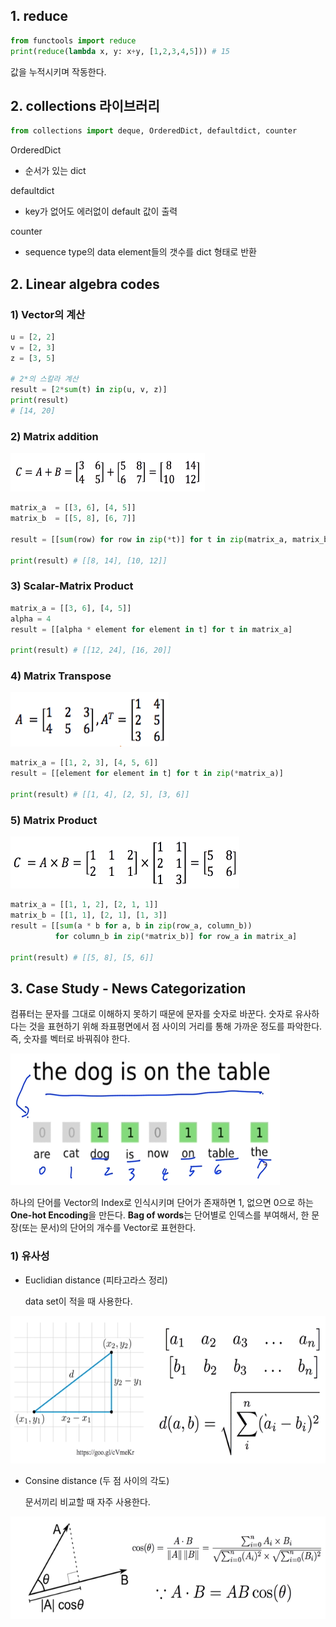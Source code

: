 ## 1. reduce

```python
from functools import reduce
print(reduce(lambda x, y: x+y, [1,2,3,4,5])) # 15
```

값을 누적시키며 작동한다.

## 2. collections 라이브러리

```python
from collections import deque, OrderedDict, defaultdict, counter
```

OrderedDict

-  순서가 있는 dict

defaultdict

- key가 없어도 에러없이 default 값이 출력

counter

- sequence type의 data element들의 갯수를 dict 형태로 반환



## 2. Linear algebra codes

### 1) Vector의 계산

```python
u = [2, 2]
v = [2, 3]
z = [3, 5]

# 2*의 스칼라 계산
result = [2*sum(t) in zip(u, v, z)]
print(result)
# [14, 20]
```

### 2) Matrix addition

<img src = 'images/image 001.png'>

```python
matrix_a  = [[3, 6], [4, 5]]
matrix_b  = [[5, 8], [6, 7]]

result = [[sum(row) for row in zip(*t)] for t in zip(matrix_a, matrix_b)]

print(result) # [[8, 14], [10, 12]]
```

### 3) Scalar-Matrix Product

```python
matrix_a = [[3, 6], [4, 5]]
alpha = 4
result = [[alpha * element for element in t] for t in matrix_a]

print(result) # [[12, 24], [16, 20]]
```

### 4) Matrix Transpose

<img src = 'images/image 002.png'>

```python
matrix_a = [[1, 2, 3], [4, 5, 6]]
result = [[element for element in t] for t in zip(*matrix_a)]

print(result) # [[1, 4], [2, 5], [3, 6]]
```

### 5) Matrix Product

<img src = "images/image 003.png">

```python
matrix_a = [[1, 1, 2], [2, 1, 1]]
matrix_b = [[1, 1], [2, 1], [1, 3]]
result = [[sum(a * b for a, b in zip(row_a, column_b))
          for column_b in zip(*matrix_b)] for row_a in matrix_a]

print(result) # [[5, 8], [5, 6]]
```



## 3. Case Study - News Categorization

컴퓨터는 문자를 그대로 이해하지 못하기 때문에 문자를 숫자로 바꾼다. 숫자로 유사하다는 것을 표현하기 위해 좌표평면에서 점 사이의 거리를 통해 가까운 정도를 파악한다. 즉, 숫자를 벡터로 바꿔줘야 한다.

<img src = 'images/image 004.png'>

하나의 단어를 Vector의 Index로 인식시키며 단어가 존재하면 1, 없으면 0으로 하는 **One-hot Encoding**을 만든다. **Bag of words**는 단어별로 인덱스를 부여해서, 한 문장(또는 문서)의 단어의 개수를 Vector로 표현한다.

### 1) 유사성

- Euclidian distance (피타고라스 정리) 

  data set이 적을 때 사용한다.

<img src = 'images/image 006.png'>

- Consine distance (두 점 사이의 각도)

  문서끼리 비교할 때 자주 사용한다.

<img src = 'images/image 005.png'>